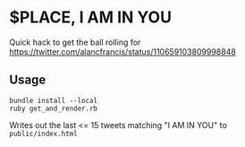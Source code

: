 # $PLACE, I AM IN YOU

Quick hack to get the ball rolling for https://twitter.com/alancfrancis/status/110659103809998848

## Usage

    bundle install --local
    ruby get_and_render.rb

Writes out the last <= 15 tweets matching "I AM IN YOU" to `public/index.html`
